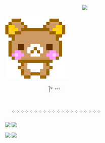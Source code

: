 
<p align=center> <img src=https://komarev.com/ghpvc/?username=vague2ly&color=B9BB81&style=flat-square&label=ৎ𝄢>

  
![image alt](https://github.com/vague2ly/vague2ly/blob/f5b489ad44d5e3e900236ffa5794fc22466810a8/562CC694-BFC3-4836-8C96-3D3D9D32CE6C.gif)

                        ᭄᭡ ͏。。。



       ༶ ༶ ༶ ༶ ༶ ༶ ༶ ༶ ༶ ༶ ༶ ༶ ༶ ༶ ༶ ༶ ༶ ༶ ༶ ༶

![](https://i.postimg.cc/C5MxV87k/tumblr-a22b9b27344232e5c24c0785cf47f778-1dae2b55-100.gif)
![](https://i.postimg.cc/0QWLbJxp/dd7izsc-772e7cfb-14b4-4a6d-8451-b9609512e0f7.png)

![](https://i.postimg.cc/8cPHqy6G/blinkies.webp)
![](https://i.postimg.cc/fRFbGk1g/d9ww5zz-1bd39714-b157-4c0a-9d09-71c9bb6beeca.png)


